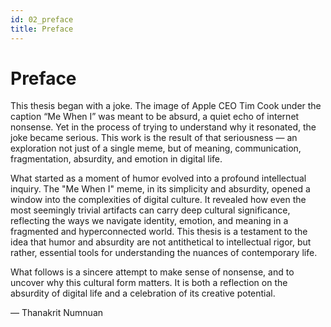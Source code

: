 ```yaml
---
id: 02_preface
title: Preface
---
```

# Preface

This thesis began with a joke. The image of Apple CEO Tim Cook under the caption “Me When I” was meant to be absurd, a quiet echo of internet nonsense. Yet in the process of trying to understand why it resonated, the joke became serious. This work is the result of that seriousness — an exploration not just of a single meme, but of meaning, communication, fragmentation, absurdity, and emotion in digital life.

What started as a moment of humor evolved into a profound intellectual inquiry. The "Me When I" meme, in its simplicity and absurdity, opened a window into the complexities of digital culture. It revealed how even the most seemingly trivial artifacts can carry deep cultural significance, reflecting the ways we navigate identity, emotion, and meaning in a fragmented and hyperconnected world. This thesis is a testament to the idea that humor and absurdity are not antithetical to intellectual rigor, but rather, essential tools for understanding the nuances of contemporary life.

What follows is a sincere attempt to make sense of nonsense, and to uncover why this cultural form matters. It is both a reflection on the absurdity of digital life and a celebration of its creative potential.

— Thanakrit Numnuan

